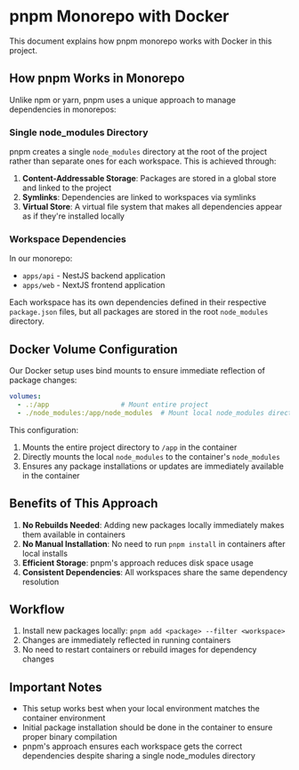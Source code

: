 # pnpm Monorepo with Docker

This document explains how pnpm monorepo works with Docker in this project.

## How pnpm Works in Monorepo

Unlike npm or yarn, pnpm uses a unique approach to manage dependencies in monorepos:

### Single node_modules Directory

pnpm creates a single `node_modules` directory at the root of the project rather than separate ones for each workspace. This is achieved through:

1. **Content-Addressable Storage**: Packages are stored in a global store and linked to the project
2. **Symlinks**: Dependencies are linked to workspaces via symlinks
3. **Virtual Store**: A virtual file system that makes all dependencies appear as if they're installed locally

### Workspace Dependencies

In our monorepo:
- `apps/api` - NestJS backend application
- `apps/web` - NextJS frontend application

Each workspace has its own dependencies defined in their respective `package.json` files, but all packages are stored in the root `node_modules` directory.

## Docker Volume Configuration

Our Docker setup uses bind mounts to ensure immediate reflection of package changes:

```yaml
volumes:
  - .:/app                  # Mount entire project
  - ./node_modules:/app/node_modules  # Mount local node_modules directly
```

This configuration:
1. Mounts the entire project directory to `/app` in the container
2. Directly mounts the local `node_modules` to the container's `node_modules`
3. Ensures any package installations or updates are immediately available in the container

## Benefits of This Approach

1. **No Rebuilds Needed**: Adding new packages locally immediately makes them available in containers
2. **No Manual Installation**: No need to run `pnpm install` in containers after local installs
3. **Efficient Storage**: pnpm's approach reduces disk space usage
4. **Consistent Dependencies**: All workspaces share the same dependency resolution

## Workflow

1. Install new packages locally: `pnpm add <package> --filter <workspace>`
2. Changes are immediately reflected in running containers
3. No need to restart containers or rebuild images for dependency changes

## Important Notes

- This setup works best when your local environment matches the container environment
- Initial package installation should be done in the container to ensure proper binary compilation
- pnpm's approach ensures each workspace gets the correct dependencies despite sharing a single node_modules directory